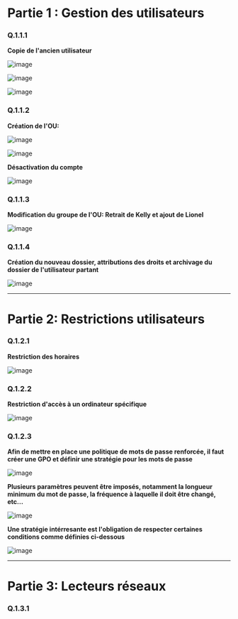 # Partie 1 : Gestion des utilisateurs

### Q.1.1.1

**Copie de l'ancien utilisateur**

![image](https://github.com/user-attachments/assets/798ea6f8-d36f-40fa-89e2-96bfc05c3c40)

![image](https://github.com/user-attachments/assets/e0d2f266-b506-49f8-856b-a4da0ced34ac)

![image](https://github.com/user-attachments/assets/f29f162f-a0fa-490b-8147-f7101910e829)

### Q.1.1.2

**Création de l'OU:**

![image](https://github.com/user-attachments/assets/81f1237b-bbcb-4a2d-9f28-a64017b90a20)

![image](https://github.com/user-attachments/assets/c7476bd0-ce0c-4743-bf53-e0fcb8917f73)

**Désactivation du compte**

![image](https://github.com/user-attachments/assets/0430b37f-7991-4ed4-b6e5-bd0b6c46f03d)

### Q.1.1.3

**Modification du groupe de l'OU: Retrait de Kelly et ajout de Lionel**

![image](https://github.com/user-attachments/assets/703e49a5-b2d7-43ed-88e2-74c89b2821ca)

### Q.1.1.4

**Création du nouveau dossier, attributions des droits et archivage du dossier de l'utilisateur partant**

![image](https://github.com/user-attachments/assets/631613d8-405f-46f1-bdba-c57b7e02f276)

---

# Partie 2: Restrictions utilisateurs

### Q.1.2.1

**Restriction des horaires**

![image](https://github.com/user-attachments/assets/baf85240-d3d1-4429-a4c0-aa315a4ff26e)

### Q.1.2.2

**Restriction d'accès à un ordinateur spécifique**

![image](https://github.com/user-attachments/assets/97fccef1-6c51-424d-b4a0-ca7784d3a6f6)

### Q.1.2.3

**Afin de mettre en place une politique de mots de passe renforcée, il faut créer une GPO et définir une stratégie pour les mots de passe**

![image](https://github.com/user-attachments/assets/5a2c6cf1-ea21-4cb9-8785-e50554fccb0b)

**Plusieurs paramètres peuvent être imposés, notamment la longueur minimum du mot de passe, la fréquence à laquelle il doit être changé, etc...**

![image](https://github.com/user-attachments/assets/ac415939-f053-43f4-8451-f4edc0a39aa8)

**Une stratégie intérresante est l'obligation de respecter certaines conditions comme définies ci-dessous**

![image](https://github.com/user-attachments/assets/421f6315-4db2-4f8b-899b-71e5c5111d29)

---

# Partie 3: Lecteurs réseaux

### Q.1.3.1



